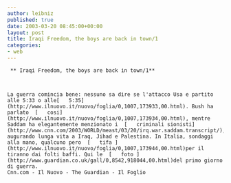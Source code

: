 ```yaml
---
author: leibniz
published: true
date: 2003-03-20 08:45:00+00:00
layout: post
title: Iraqi Freedom, the boys are back in town/1
categories:
- web
---
```


	 ** Iraqi Freedom, the boys are back in town/1**
	
	
	
	La guerra comincia bene: nessuno sa dire se l'attacco Usa e partito alle 5:33 o alle[   5:35](http://www.ilnuovo.it/nuovo/foglia/0,1007,173933,00.html). Bush ha parlato  [   cosi](http://www.ilnuovo.it/nuovo/foglia/0,1007,173934,00.html), mentre Saddam ha elegantemente menzionato i  [   criminali sionisti](http://www.cnn.com/2003/WORLD/meast/03/20/irq.war.saddam.transcript/), augurando lunga vita a Iraq, Jihad e Palestina. In Italia, sondaggi alla mano, qualcuno pero  [   tifa ](http://www.ilnuovo.it/nuovo/foglia/0,1007,173944,00.html)per il tiranno dai folti baffi. Qui le  [   foto ](http://www.guardian.co.uk/gall/0,8542,918044,00.html)del primo giorno di guerra.
	Cnn.com - Il Nuovo - The Guardian - Il Foglio